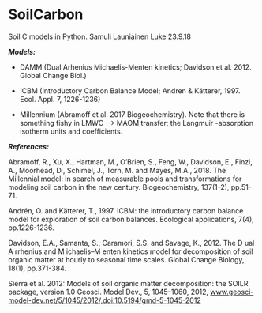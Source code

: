 # SoilCarbon
Soil C models in Python.
Samuli Launiainen Luke 23.9.18

***Models:***

* DAMM (Dual Arhenius Michaelis-Menten kinetics; Davidson et al. 2012. Global Change Biol.)

* ICBM (Introductory Carbon Balance Model; Andren & Kätterer, 1997. Ecol. Appl. 7, 1226-1236)

* Millennium (Abramoff et al. 2017 Biogeochemistry). Note that there is something fishy in LMWC --> MAOM transfer; the Langmuir -absorption isotherm units and coefficients.

***References:***

Abramoff, R., Xu, X., Hartman, M., O’Brien, S., Feng, W., Davidson, E., Finzi, A., Moorhead, D., Schimel, J., Torn, M. and Mayes, M.A., 2018. The Millennial model: in search of measurable pools and transformations for modeling soil carbon in the new century. Biogeochemistry, 137(1-2), pp.51-71.

Andrén, O. and Kätterer, T., 1997. ICBM: the introductory carbon balance model for exploration of soil carbon balances. Ecological applications, 7(4), pp.1226-1236.

Davidson, E.A., Samanta, S., Caramori, S.S. and Savage, K., 2012. The D ual A rrhenius and M ichaelis–M enten kinetics model for decomposition of soil organic matter at hourly to seasonal time scales. Global Change Biology, 18(1), pp.371-384.

Sierra et al. 2012: Models of soil organic matter decomposition: the SOILR package, version 1.0
Geosci. Model Dev., 5, 1045–1060, 2012, www.geosci-model-dev.net/5/1045/2012/,doi:10.5194/gmd-5-1045-2012
